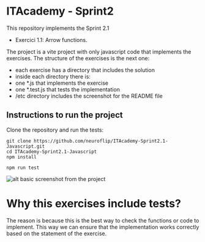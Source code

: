 # ITAcademy - Sprint2

This repository implements the Sprint 2.1 
- Exercici 1.1: Arrow functions.

The project is a vite project with only javascript code that implements the exercises. The structure of the exercises is the next one:

 - each exercise has a directory that includes the solution 
 - inside each directory there is:
  - one *.js that implements the exercise
  - one *.test.js that tests the implementation 
 - /etc directory includes the screenshot for the README file


## Instructions to run the project

Clone the repository and run the tests:

```
git clone https://github.com/neuroflip/ITAcademy-Sprint2.1-Javascript.git
cd ITAcademy-Sprint2.1-Javascript
npm install

npm run test
```

![alt basic screenshot from the project](https://github.com/neuroflip/ITAcademy-Sprint2.1-Javascript/blob/exercise/ArrowFunctions/etc/tests.png)

# Why this exercises include tests?

The reason is because this is the best way to check the functions or code to implement. This way we can ensure that the implementation works correctly based on the statement of the exercise.
